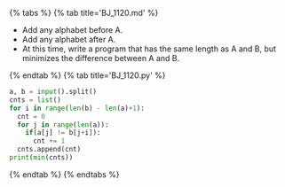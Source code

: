 {% tabs %}
{% tab title='BJ_1120.md' %}

* Add any alphabet before A.
* Add any alphabet after A.
* At this time, write a program that has the same length as A and B, but minimizes the difference between A and B.

{% endtab %}
{% tab title='BJ_1120.py' %}

```py
a, b = input().split()
cnts = list()
for i in range(len(b) - len(a)+1):
  cnt = 0
  for j in range(len(a)):
    if(a[j] != b[j+i]):
      cnt += 1
  cnts.append(cnt)
print(min(cnts))
```

{% endtab %}
{% endtabs %}